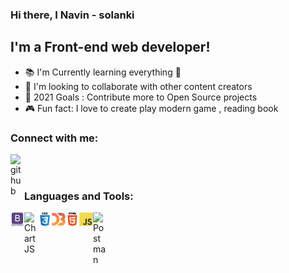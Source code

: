 ### Hi there, I Navin - solanki 

## I'm a Front-end web developer!
- 📚 I'm Currently learning everything 🤣
- 🤝 I'm looking to collaborate with other content creators
- 🥅 2021 Goals : Contribute more to Open Source projects
- 🎮 Fun fact: I love to create play modern game , reading book

### Connect with me:

<img align="left" alt="github" width="22px" src="https://github.githubassets.com/images/modules/logos_page/GitHub-Mark.png" />

<br />  

### Languages and Tools:
<img align="left" alt="github" width="22px" src="https://raw.githubusercontent.com/devicons/devicon/master/icons/bootstrap/bootstrap-plain-wordmark.svg" />
<img align="left" alt="ChartJS" width="22px" src="https://www.chartjs.org/media/logo-title.svg">
<img align="left" alt="CSS" width="22px" src="https://raw.githubusercontent.com/devicons/devicon/master/icons/css3/css3-original-wordmark.svg">
<img align="left" alt="D3" width="22px" src="https://raw.githubusercontent.com/devicons/devicon/master/icons/d3js/d3js-original.svg">
<img align="left" alt="HTML" width="22px" src="https://raw.githubusercontent.com/devicons/devicon/master/icons/html5/html5-original-wordmark.svg">
<img align="left" alt="JS" width="22px" src="https://raw.githubusercontent.com/devicons/devicon/master/icons/javascript/javascript-original.svg">
<img align="left" alt="Postman" width="22px" src="https://www.vectorlogo.zone/logos/getpostman/getpostman-icon.svg">

